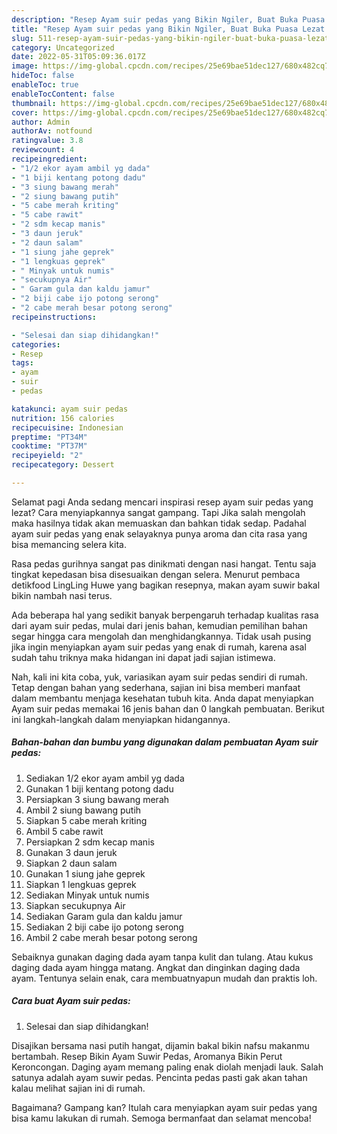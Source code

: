```yaml
---
description: "Resep Ayam suir pedas yang Bikin Ngiler, Buat Buka Puasa Lezat Sekali"
title: "Resep Ayam suir pedas yang Bikin Ngiler, Buat Buka Puasa Lezat Sekali"
slug: 511-resep-ayam-suir-pedas-yang-bikin-ngiler-buat-buka-puasa-lezat-sekali
category: Uncategorized
date: 2022-05-31T05:09:36.017Z
image: https://img-global.cpcdn.com/recipes/25e69bae51dec127/680x482cq70/ayam-suir-pedas-foto-resep-utama.jpg
hideToc: false
enableToc: true
enableTocContent: false
thumbnail: https://img-global.cpcdn.com/recipes/25e69bae51dec127/680x482cq70/ayam-suir-pedas-foto-resep-utama.jpg
cover: https://img-global.cpcdn.com/recipes/25e69bae51dec127/680x482cq70/ayam-suir-pedas-foto-resep-utama.jpg
author: Admin
authorAv: notfound
ratingvalue: 3.8
reviewcount: 4
recipeingredient:
- "1/2 ekor ayam ambil yg dada"
- "1 biji kentang potong dadu"
- "3 siung bawang merah"
- "2 siung bawang putih"
- "5 cabe merah kriting"
- "5 cabe rawit"
- "2 sdm kecap manis"
- "3 daun jeruk"
- "2 daun salam"
- "1 siung jahe geprek"
- "1 lengkuas geprek"
- " Minyak untuk numis"
- "secukupnya Air"
- " Garam gula dan kaldu jamur"
- "2 biji cabe ijo potong serong"
- "2 cabe merah besar potong serong"
recipeinstructions:

- "Selesai dan siap dihidangkan!"
categories:
- Resep
tags:
- ayam
- suir
- pedas

katakunci: ayam suir pedas 
nutrition: 156 calories
recipecuisine: Indonesian
preptime: "PT34M"
cooktime: "PT37M"
recipeyield: "2"
recipecategory: Dessert

---
```



Selamat pagi Anda sedang mencari inspirasi resep ayam suir pedas yang lezat? Cara menyiapkannya sangat gampang. Tapi Jika salah mengolah maka hasilnya tidak akan memuaskan dan bahkan tidak sedap. Padahal ayam suir pedas yang enak selayaknya punya aroma dan cita rasa yang bisa memancing selera kita.


Rasa pedas gurihnya sangat pas dinikmati dengan nasi hangat. Tentu saja tingkat kepedasan bisa disesuaikan dengan selera. Menurut pembaca detikfood LingLing Huwe yang bagikan resepnya, makan ayam suwir bakal bikin nambah nasi terus.

Ada beberapa hal yang sedikit banyak berpengaruh terhadap kualitas rasa dari ayam suir pedas, mulai dari jenis bahan, kemudian pemilihan bahan segar hingga cara mengolah dan menghidangkannya. Tidak usah pusing jika ingin menyiapkan ayam suir pedas yang enak di rumah, karena asal sudah tahu triknya maka hidangan ini dapat jadi sajian istimewa.


Nah, kali ini kita coba, yuk, variasikan ayam suir pedas sendiri di rumah. Tetap dengan bahan yang sederhana, sajian ini bisa memberi manfaat dalam membantu menjaga kesehatan tubuh kita. Anda dapat menyiapkan Ayam suir pedas memakai 16 jenis bahan dan 0 langkah pembuatan. Berikut ini langkah-langkah dalam menyiapkan hidangannya.

<!--inarticleads1-->

##### Bahan-bahan dan bumbu yang digunakan dalam pembuatan Ayam suir pedas:

1. Sediakan 1/2 ekor ayam ambil yg dada
1. Gunakan 1 biji kentang potong dadu
1. Persiapkan 3 siung bawang merah
1. Ambil 2 siung bawang putih
1. Siapkan 5 cabe merah kriting
1. Ambil 5 cabe rawit
1. Persiapkan 2 sdm kecap manis
1. Gunakan 3 daun jeruk
1. Siapkan 2 daun salam
1. Gunakan 1 siung jahe geprek
1. Siapkan 1 lengkuas geprek
1. Sediakan  Minyak untuk numis
1. Siapkan secukupnya Air
1. Sediakan  Garam gula dan kaldu jamur
1. Sediakan 2 biji cabe ijo potong serong
1. Ambil 2 cabe merah besar potong serong


Sebaiknya gunakan daging dada ayam tanpa kulit dan tulang. Atau kukus daging dada ayam hingga matang. Angkat dan dinginkan daging dada ayam. Tentunya selain enak, cara membuatnyapun mudah dan praktis loh. 

<!--inarticleads2-->

##### Cara buat Ayam suir pedas:


1. Selesai dan siap dihidangkan!

Disajikan bersama nasi putih hangat, dijamin bakal bikin nafsu makanmu bertambah. Resep Bikin Ayam Suwir Pedas, Aromanya Bikin Perut Keroncongan. Daging ayam memang paling enak diolah menjadi lauk. Salah satunya adalah ayam suwir pedas. Pencinta pedas pasti gak akan tahan kalau melihat sajian ini di rumah. 

Bagaimana? Gampang kan? Itulah cara menyiapkan ayam suir pedas yang bisa kamu lakukan di rumah. Semoga bermanfaat dan selamat mencoba!
